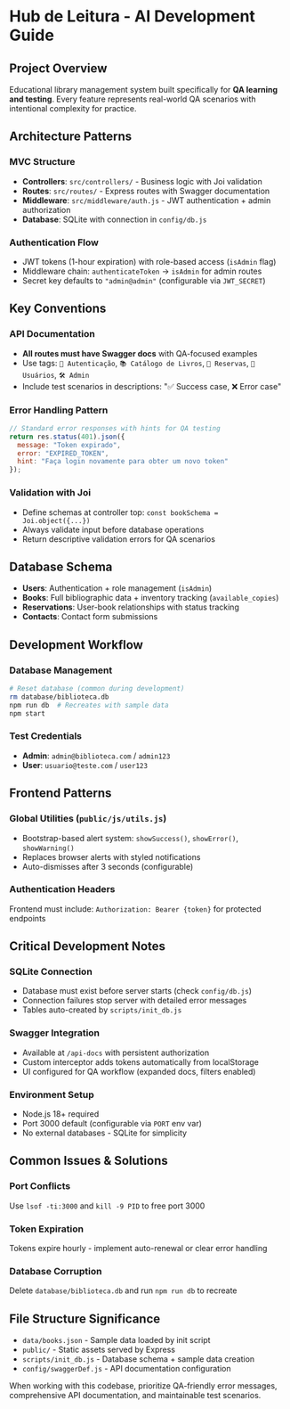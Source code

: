 # Hub de Leitura - AI Development Guide

## Project Overview
Educational library management system built specifically for **QA learning and testing**. Every feature represents real-world QA scenarios with intentional complexity for practice.

## Architecture Patterns

### MVC Structure
- **Controllers**: `src/controllers/` - Business logic with Joi validation
- **Routes**: `src/routes/` - Express routes with Swagger documentation  
- **Middleware**: `src/middleware/auth.js` - JWT authentication + admin authorization
- **Database**: SQLite with connection in `config/db.js`

### Authentication Flow
- JWT tokens (1-hour expiration) with role-based access (`isAdmin` flag)
- Middleware chain: `authenticateToken` → `isAdmin` for admin routes
- Secret key defaults to `"admin@admin"` (configurable via `JWT_SECRET`)

## Key Conventions

### API Documentation
- **All routes must have Swagger docs** with QA-focused examples
- Use tags: `🔐 Autenticação`, `📚 Catálogo de Livros`, `📝 Reservas`, `👤 Usuários`, `🛠️ Admin`
- Include test scenarios in descriptions: "✅ Success case, ❌ Error case"

### Error Handling Pattern
```javascript
// Standard error responses with hints for QA testing
return res.status(401).json({ 
  message: "Token expirado",
  error: "EXPIRED_TOKEN", 
  hint: "Faça login novamente para obter um novo token"
});
```

### Validation with Joi
- Define schemas at controller top: `const bookSchema = Joi.object({...})`
- Always validate input before database operations
- Return descriptive validation errors for QA scenarios

## Database Schema
- **Users**: Authentication + role management (`isAdmin`)
- **Books**: Full bibliographic data + inventory tracking (`available_copies`)
- **Reservations**: User-book relationships with status tracking
- **Contacts**: Contact form submissions

## Development Workflow

### Database Management
```bash
# Reset database (common during development)
rm database/biblioteca.db
npm run db  # Recreates with sample data
npm start
```

### Test Credentials
- **Admin**: `admin@biblioteca.com` / `admin123`
- **User**: `usuario@teste.com` / `user123`

## Frontend Patterns

### Global Utilities (`public/js/utils.js`)
- Bootstrap-based alert system: `showSuccess()`, `showError()`, `showWarning()`
- Replaces browser alerts with styled notifications
- Auto-dismisses after 3 seconds (configurable)

### Authentication Headers
Frontend must include: `Authorization: Bearer {token}` for protected endpoints

## Critical Development Notes

### SQLite Connection
- Database must exist before server starts (check `config/db.js`)
- Connection failures stop server with detailed error messages
- Tables auto-created by `scripts/init_db.js`

### Swagger Integration
- Available at `/api-docs` with persistent authorization
- Custom interceptor adds tokens automatically from localStorage
- UI configured for QA workflow (expanded docs, filters enabled)

### Environment Setup
- Node.js 18+ required
- Port 3000 default (configurable via `PORT` env var)
- No external databases - SQLite for simplicity

## Common Issues & Solutions

### Port Conflicts
Use `lsof -ti:3000` and `kill -9 PID` to free port 3000

### Token Expiration
Tokens expire hourly - implement auto-renewal or clear error handling

### Database Corruption
Delete `database/biblioteca.db` and run `npm run db` to recreate

## File Structure Significance
- `data/books.json` - Sample data loaded by init script
- `public/` - Static assets served by Express
- `scripts/init_db.js` - Database schema + sample data creation
- `config/swaggerDef.js` - API documentation configuration

When working with this codebase, prioritize QA-friendly error messages, comprehensive API documentation, and maintainable test scenarios.